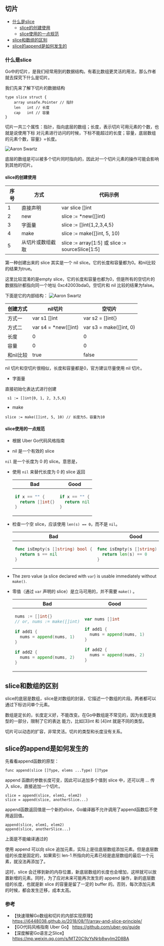 ## 切片

- [什么是slice](#%e4%bb%80%e4%b9%88%e6%98%afslice)
   - [slice的创建使用](#slice%e7%9a%84%e5%88%9b%e5%bb%ba%e4%bd%bf%e7%94%a8)
   - [slice使用的一点规范](#slice%e4%bd%bf%e7%94%a8%e7%9a%84%e4%b8%80%e7%82%b9%e8%a7%84%e8%8c%83)
- [slice和数组的区别](#slice%e5%92%8c%e6%95%b0%e7%bb%84%e7%9a%84%e5%8c%ba%e5%88%ab)
- [slice的append是如何发生的](#slice%e7%9a%84append%e6%98%af%e5%a6%82%e4%bd%95%e5%8f%91%e7%94%9f%e7%9a%84)



### 什么是slice

Go中的切片，是我们经常用到的数据结构。有着比数组更灵活的用法，那么作者就去探究下什么是切片。

我们先来了解下切片的数据结构
````
type slice struct {
    array unsafe.Pointer // 指针
    len   int // 长度
    cap   int // 容量
}
````

切片一共三个属性：指针，指向底层的数组；长度，表示切片可用元素的个数，也就是说使用下标
对元素进行访问的时候，下标不能超过的长度；容量，底层数组的元素个数，容量》=长度。

![Aaron Swartz](https://github.com/zhan-liz/Go-POINT/blob/master/img/slice_1.png?raw=true)

底层的数组是可以被多个切片同时指向的，因此对一个切片元素的操作可能会影响到其他的切片。

#### slice的创建使用

|     序号      | 方式 |             代码示例                                          |
| ------------ | ------------ | -------------------------------                      |
| 1            |    直接声明   |   var slice []int                                    |
| 2            |    new       |   slice := *new([]int)                               |
| 3            |    字面量     |   slice := []int{1,2,3,4,5}                          |
| 4            |    make      |   slice := make([]int, 5, 10)                        |
| 5            |从切片或数组截取|   slice := array[1:5] 或 slice := sourceSlice[1:5]   |

第一种创建出来的 slice 其实是一个 nil slice。它的长度和容量都为0。和nil比较的结果为true。

这里比较混淆的是empty slice，它的长度和容量也都为0，但是所有的空切片的数据指针都指向同一个地址 0xc42003bda0。空切片和 nil 比较的结果为false。

下面是它的内部结构：
![Aaron Swartz](https://github.com/zhan-liz/Go-POINT/blob/master/img/slice_2.png?raw=true)

|     创建方式  |    nil切片               |             空切片                |
| ------------ | ------------------      | -------------------------------   |
| 方式一        |    var s1 []int         |  var s2 = []int{}                 |
| 方式二        |    var s4 = *new([]int) |  var s3 = make([]int, 0)          |
| 长度          |    0                    |     0                             |
| 容量          |    0                    |     0                             |
| 和nil比较      |true                     |   false                          |

nil 切片和空切片很相似，长度和容量都是0，官方建议尽量使用 nil 切片。

- 字面量

直接初始化表达式进行创建

````
 s1 := []int{0, 1, 2, 3,5,6}
````

- make 
````
slice := make([]int, 5, 10) // 长度为5，容量为10
````

#### slice使用的一点规范

- 根据 Uber Go代码风格指南

- nil 是一个有效的 slice

`nil` 是一个长度为 0 的 slice。意思是，

- 使用 `nil` 来替代长度为 0 的 slice 返回

  <table>
  <thead><tr><th>Bad</th><th>Good</th></tr></thead>
  <tbody>
  <tr><td>

  ```go
  if x == "" {
    return []int{}
  }
  ```

  </td><td>

  ```go
  if x == "" {
    return nil
  }
  ```

  </td></tr>
  </tbody></table>

- 检查一个空 slice，应该使用 `len(s) == 0`，而不是 `nil`。

  <table>
  <thead><tr><th>Bad</th><th>Good</th></tr></thead>
  <tbody>
  <tr><td>

  ```go
  func isEmpty(s []string) bool {
    return s == nil
  }
  ```

  </td><td>

  ```go
  func isEmpty(s []string) bool {
    return len(s) == 0
  }
  ```

  </td></tr>
  </tbody></table>

- The zero value (a slice declared with `var`) is usable immediately without
  `make()`.

- 零值（通过 `var` 声明的 slice）是立马可用的，并不需要 `make()` 。

  <table>
  <thead><tr><th>Bad</th><th>Good</th></tr></thead>
  <tbody>
  <tr><td>

  ```go
  nums := []int{}
  // or, nums := make([]int)

  if add1 {
    nums = append(nums, 1)
  }

  if add2 {
    nums = append(nums, 2)
  }
  ```

  </td><td>

  ```go
  var nums []int

  if add1 {
    nums = append(nums, 1)
  }

  if add2 {
    nums = append(nums, 2)
  }
  ```

  </td></tr>
  </tbody></table>
  
## slice和数组的区别

slice的底层是数组，slice是对数组的封装，它描述一个数组的片段。两者都可以通过下标访问单个元素。

数组是定长的，长度定义好，不能改变。在Go中数组是不常见的，因为长度是类型的一部分，限制了它的表达
能力，比如[3]int 和 [4]int 就是不同的类型。

切片可以动态的扩容，非常灵活。切片的类型和长度没有关系。

## slice的append是如何发生的

先看看append函数的原型：

````
func append(slice []Type, elems ...Type) []Type
````
append 函数的参数长度可变，因此可以追加多个值到 slice 中，还可以用 ... 传入 slice，直接追加一个切片。

````
slice = append(slice, elem1, elem2)
slice = append(slice, anotherSlice...)
````
append函数返回值是一个新的slice，Go编译器不允许调用了append函数后不使用返回值。

````
append(slice, elem1, elem2)
append(slice, anotherSlice...)
````
上面是不能编译通过的

使用 append 可以向 slice 追加元素，实际上是往底层数组添加元素。但是底层数组的长度是固定的，如果索引 len-1 所指向的元素已经是底层数组的最后一个元素，就没法再添加了。

这时，slice 会迁移到新的内存位置，新底层数组的长度也会增加，这样就可以放置新增的元素。同时，为了应对未来可能再次发生的 append 操作，新的底层数组的长度，也就是新 slice 的容量是留了一定的 buffer 的。否则，每次添加元素的时候，都会发生迁移，成本太高。











### 参考
- 【快速理解Go数组和切片的内部实现原理】 https://i6448038.github.io/2018/08/11/array-and-slice-principle/
- 【GO代码风格指南 Uber Go】 https://github.com/uber-go/guide
- 【深度解密Go语言之Slice】 https://mp.weixin.qq.com/s/MTZ0C9zYsNrb8wyIm2D8BA    